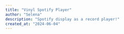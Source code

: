 ```yaml
---
title: "Vinyl Spotify Player"
author: "Selena"
description: "Spotify display as a record player!"
created_at: "2024-06-04"
---
```

